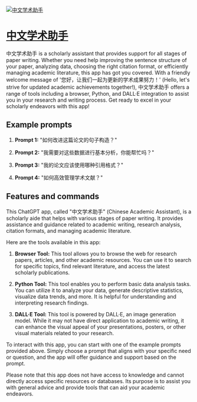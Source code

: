 [![中文学术助手](https://files.oaiusercontent.com/file-fo6O3ny5qNeUBTe0DkeOlFQC?se=2123-10-19T23%3A47%3A31Z&sp=r&sv=2021-08-06&sr=b&rscc=max-age%3D31536000%2C%20immutable&rscd=attachment%3B%20filename%3Dc6a996aa-b081-4339-8b97-e223ece818b4.png&sig=gtJ44wjTKCLfsU7fmZFUDHdLDbxFYlX22B7b%2By2NwY8%3D)](https://chat.openai.com/g/g-KSZGI3uo3-zhong-wen-xue-zhu-zhu-shou)

# [中文学术助手](https://chat.openai.com/g/g-KSZGI3uo3-zhong-wen-xue-zhu-zhu-shou)

中文学术助手 is a scholarly assistant that provides support for all stages of paper writing. Whether you need help improving the sentence structure of your paper, analyzing data, choosing the right citation format, or efficiently managing academic literature, this app has got you covered. With a friendly welcome message of '您好，让我们一起为更新的学术成果努力！' (Hello, let's strive for updated academic achievements together!), 中文学术助手 offers a range of tools including a browser, Python, and DALL·E integration to assist you in your research and writing process. Get ready to excel in your scholarly endeavors with this app!

## Example prompts

1. **Prompt 1:** "如何改进这篇论文的句子构造？"

2. **Prompt 2:** "我需要对这些数据进行基本分析，你能帮忙吗？"

3. **Prompt 3:** "我的论文应该使用哪种引用格式？"

4. **Prompt 4:** "如何高效管理学术文献？"


## Features and commands

This ChatGPT app, called "中文学术助手" (Chinese Academic Assistant), is a scholarly aide that helps with various stages of paper writing. It provides assistance and guidance related to academic writing, research analysis, citation formats, and managing academic literature.

Here are the tools available in this app:

1. **Browser Tool:** This tool allows you to browse the web for research papers, articles, and other academic resources. You can use it to search for specific topics, find relevant literature, and access the latest scholarly publications.

2. **Python Tool:** This tool enables you to perform basic data analysis tasks. You can utilize it to analyze your data, generate descriptive statistics, visualize data trends, and more. It is helpful for understanding and interpreting research findings.

3. **DALL·E Tool:** This tool is powered by DALL·E, an image generation model. While it may not have direct application to academic writing, it can enhance the visual appeal of your presentations, posters, or other visual materials related to your research.

To interact with this app, you can start with one of the example prompts provided above. Simply choose a prompt that aligns with your specific need or question, and the app will offer guidance and support based on the prompt.

Please note that this app does not have access to knowledge and cannot directly access specific resources or databases. Its purpose is to assist you with general advice and provide tools that can aid your academic endeavors.